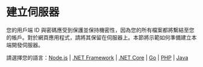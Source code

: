 # 建立伺服器

您的用戶端 ID 與密碼應受到保護並保持機密性，因為您的所有檔案都將繫結至您的帳戶。對於網頁應用程式，請將其保留在伺服器上。本節將示範如何準備建立本端開發伺服器。

請選擇您的語言：[Node.js](/zh-TW/environment/setup/nodejs_2legged) | [.NET Framework](/zh-TW/environment/setup/net_2legged) | [.NET Core](/zh-TW/environment/setup/netcore_2legged) | [Go](/zh-TW/environment/setup/go) | [PHP](/zh-TW/environment/setup/php) | [Java](/zh-TW/environment/setup/java) 


